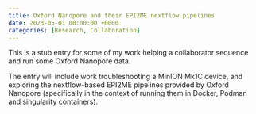 ```yaml
---
title: Oxford Nanopore and their EPI2ME nextflow pipelines
date: 2023-05-01 00:00:00 +0000
categories: [Research, Collaboration]
---
```



This is a stub entry for some of my work helping a collaborator sequence and run some Oxford Nanopore data.

The entry will include work troubleshooting a MinION Mk1C device, and exploring the nextflow-based EPI2ME pipelines provided by Oxford Nanopore (specifically in the context of running them in Docker, Podman and singularity containers).